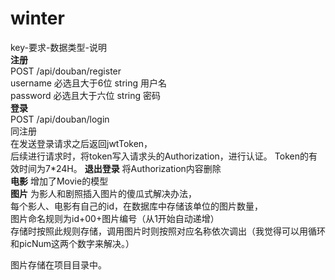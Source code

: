 # winter
key-要求-数据类型-说明  
**注册**  
POST /api/douban/register   
username 必选且大于6位 string 用户名  
password 必选且大于六位 string 密码  
**登录**    
POST /api/douban/login  
同注册     
在发送登录请求之后返回jwtToken，    
后续进行请求时，将token写入请求头的Authorization，进行认证。
Token的有效时间为7*24H。
**退出登录**
将Authorization内容删除  
**电影**
增加了Movie的模型     
**图片**
为影人和剧照插入图片的傻瓜式解决办法，     
每个影人、电影有自己的id，在数据库中存储该单位的图片数量，      
图片命名规则为id+00+图片编号（从1开始自动递增）     
存储时按照此规则存储，调用图片时则按照对应名称依次调出（我觉得可以用循环和picNum这两个数字来解决。）
        
图片存储在项目目录中。

